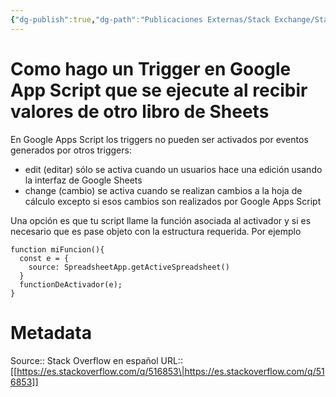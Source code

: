 ```yaml
---
{"dg-publish":true,"dg-path":"Publicaciones Externas/Stack Exchange/Stack Overflow en español/es.stackoverflow.com-516853.md","permalink":"/publicaciones-externas/stack-exchange/stack-overflow-en-espanol/es-stackoverflow-com-516853/","title":"Como hago un Trigger en Google App Script que se ejecute al recibir valores de otro libro de Sheets","hide":true,"noteIcon":"default","created":"2024-04-03T12:49:10.680-06:00","updated":"2024-04-05T16:43:57.610-06:00"}
---
```


# Como hago un Trigger en Google App Script que se ejecute al recibir valores de otro libro de Sheets

En Google Apps Script los triggers no pueden ser activados por eventos generados por otros triggers:

- edit (editar) sólo se activa cuando un usuarios hace una edición usando la interfaz de Google Sheets
- change (cambio) se activa cuando se realizan cambios a la hoja de cálculo excepto si esos cambios son realizados por Google Apps Script

Una opción es que tu script llame la función asociada al activador y si es necesario que es pase objeto con la estructura requerida. Por ejemplo


```
function miFuncion(){
  const e = {
    source: SpreadsheetApp.getActiveSpreadsheet()
  }
  functionDeActivador(e);
}
```

# Metadata
Source:: Stack Overflow en español
URL:: [[https://es.stackoverflow.com/q/516853\|https://es.stackoverflow.com/q/516853]]

